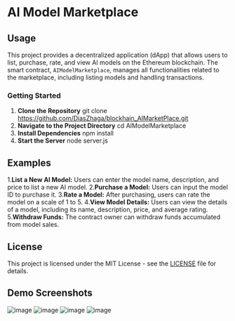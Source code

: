 # AI Model Marketplace

## Usage
This project provides a decentralized application (dApp) that allows users to list, purchase, rate, and view AI models on the Ethereum blockchain. 
The smart contract, `AIModelMarketplace`, manages all functionalities related to the marketplace, including listing models and handling transactions.

### Getting Started
1. **Clone the Repository**
   git clone https://github.com/DiasZhaga/blockhain_AIMarketPlace.git
2. **Navigate to the Project Directory** 
   cd AIModelMarketplace
3. **Install Dependencies** 
   npm install
4. **Start the Server**
   node server.js

## Examples
1.**List a New AI Model:** Users can enter the model name, description, and price to list a new AI model.
2.**Purchase a Model:** Users can input the model ID to purchase it.
3.**Rate a Model:** After purchasing, users can rate the model on a scale of 1 to 5.
4.**View Model Details:** Users can view the details of a model, including its name, description, price, and average rating.
5.**Withdraw Funds:** The contract owner can withdraw funds accumulated from model sales.

## License
This project is licensed under the MIT License - see the [LICENSE](LICENSE) file for details.

## Demo Screenshots
![image](https://github.com/user-attachments/assets/ef4bb1eb-9c0d-461f-8541-d98f2ac26d33)
![image](https://github.com/user-attachments/assets/4b46ac25-cccf-4df1-b631-5ede65dceeaf)
![image](https://github.com/user-attachments/assets/a0f8e672-79b9-4967-a628-aa29ee357263)
![image](https://github.com/user-attachments/assets/e369f620-933f-4850-b28e-e5fa031626b6)



